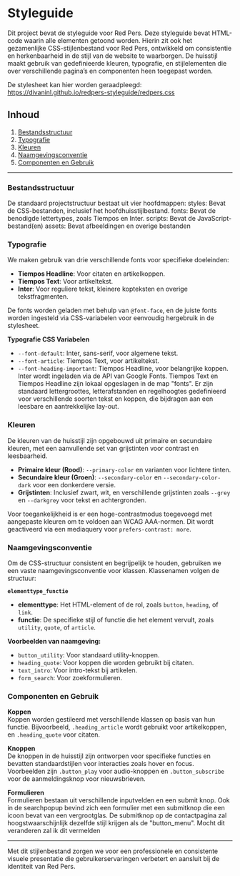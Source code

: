 # Styleguide

Dit project bevat de styleguide voor Red Pers. Deze styleguide bevat HTML-code waarin alle elementen getoond worden. Hierin zit ook het gezamenlijke CSS-stijlenbestand voor Red Pers, ontwikkeld om consistentie en herkenbaarheid in de stijl van de website te waarborgen. De huisstijl maakt gebruik van gedefinieerde kleuren, typografie, en stijlelementen die over verschillende pagina’s en componenten heen toegepast worden.

De stylesheet kan hier worden geraadpleegd: https://divaninl.github.io/redpers-styleguide/redpers.css

## Inhoud

1. [Bestandsstructuur](#bestandsstructuur)
2. [Typografie](#typografie)
3. [Kleuren](#kleuren)
4. [Naamgevingsconventie](#naamgevingsconventie)
5. [Componenten en Gebruik](#componenten-en-gebruik)

---

### Bestandsstructuur
De standaard projectstructuur bestaat uit vier hoofdmappen:
styles: Bevat de CSS-bestanden, inclusief het hoofdhuisstijlbestand.
fonts: Bevat de benodigde lettertypes, zoals Tiempos en Inter.
scripts: Bevat de JavaScript-bestand(en)
assets: Bevat afbeeldingen en overige bestanden

### Typografie

We maken gebruik van drie verschillende fonts voor specifieke doeleinden:

- **Tiempos Headline**: Voor citaten en artikelkoppen.
- **Tiempos Text**: Voor artikeltekst.
- **Inter**: Voor reguliere tekst, kleinere kopteksten en overige tekstfragmenten.

De fonts worden geladen met behulp van `@font-face`, en de juiste fonts worden ingesteld via CSS-variabelen voor eenvoudig hergebruik in de stylesheet.

**Typografie CSS Variabelen**
- `--font-default`: Inter, sans-serif, voor algemene tekst.
- `--font-article`: Tiempos Text, voor artikeltekst.
- `--font-heading-important`: Tiempos Headline, voor belangrijke koppen.
Inter wordt ingeladen via de API van Google Fonts. Tiempos Text en Tiempos Headline zijn lokaal opgeslagen in de map "fonts".
Er zijn standaard lettergroottes, letterafstanden en regelhoogtes gedefinieerd voor verschillende soorten tekst en koppen, die bijdragen aan een leesbare en aantrekkelijke lay-out.

### Kleuren

De kleuren van de huisstijl zijn opgebouwd uit primaire en secundaire kleuren, met een aanvullende set van grijstinten voor contrast en leesbaarheid.

- **Primaire kleur (Rood)**: `--primary-color` en varianten voor lichtere tinten.
- **Secundaire kleur (Groen)**: `--secondary-color` en `--secondary-color-dark` voor een donkerdere versie.
- **Grijstinten**: Inclusief zwart, wit, en verschillende grijstinten zoals `--grey` en `--darkgrey` voor tekst en achtergronden.

Voor toegankelijkheid is er een hoge-contrastmodus toegevoegd met aangepaste kleuren om te voldoen aan WCAG AAA-normen. Dit wordt geactiveerd via een mediaquery voor `prefers-contrast: more`.

### Naamgevingsconventie

Om de CSS-structuur consistent en begrijpelijk te houden, gebruiken we een vaste naamgevingsconventie voor klassen. Klassenamen volgen de structuur:

**`elementtype_functie`**

- **elementtype**: Het HTML-element of de rol, zoals `button`, `heading`, of `link`.
- **functie**: De specifieke stijl of functie die het element vervult, zoals `utility`, `quote`, of `article`.

**Voorbeelden van naamgeving:**
- `button_utility`: Voor standaard utility-knoppen.
- `heading_quote`: Voor koppen die worden gebruikt bij citaten.
- `text_intro`: Voor intro-tekst bij artikelen.
- `form_search`: Voor zoekformulieren.

### Componenten en Gebruik

**Koppen**  
Koppen worden gestileerd met verschillende klassen op basis van hun functie. Bijvoorbeeld, `.heading_article` wordt gebruikt voor artikelkoppen, en `.heading_quote` voor citaten. 

**Knoppen**  
De knoppen in de huisstijl zijn ontworpen voor specifieke functies en bevatten standaardstijlen voor interacties zoals hover en focus. Voorbeelden zijn `.button_play` voor audio-knoppen en `.button_subscribe` voor de aanmeldingsknop voor nieuwsbrieven.

**Formulieren**  
Formulieren bestaan uit verschillende inputvelden en een submit knop. Ook in de searchpopup bevind zich een formulier met een submitknop die een icoon bevat van een vergrootglas. De submitknop op de contactpagina zal hoogstwaarschijnlijk dezelfde stijl krijgen als de "button_menu". Mocht dit veranderen zal ik dit vermelden

---

Met dit stijlenbestand zorgen we voor een professionele en consistente visuele presentatie die gebruikerservaringen verbetert en aansluit bij de identiteit van Red Pers.
